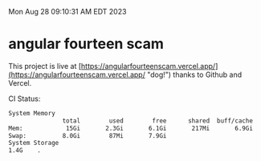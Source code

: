 Mon Aug 28 09:10:31 AM EDT 2023

# angular fourteen scam


This project is live at [https://angularfourteenscam.vercel.app/](https://angularfourteenscam.vercel.app/ "dog!") thanks to Github and Vercel.

CI Status: 

```bash
System Memory
               total        used        free      shared  buff/cache   available
Mem:            15Gi       2.3Gi       6.1Gi       217Mi       6.9Gi        12Gi
Swap:          8.0Gi        87Mi       7.9Gi
System Storage
1.4G	.
```
```bash
